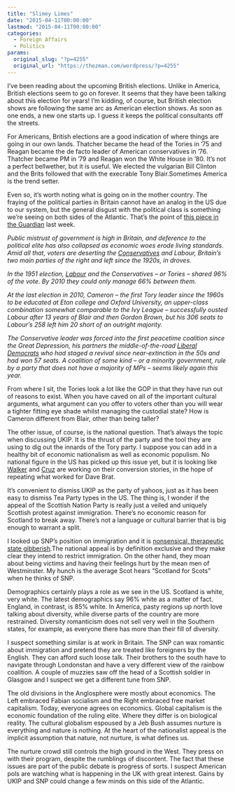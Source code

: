 ```yaml
---
title: "Slimey Limes"
date: "2015-04-11T00:00:00"
lastmod: "2015-04-11T00:00:00"
categories:
  - Foreign Affairs
  - Politics
params:
  original_slug: "?p=4255"
  original_url: "https://thezman.com/wordpress/?p=4255"
---
```


I’ve been reading about the upcoming British elections. Unlike in
America, British elections seem to go on forever. It seems that they
have been talking about this election for years! I’m kidding, of course,
but British election shows are following the same arc as American
election shows. As soon as one ends, a new one starts up. I guess it
keeps the political consultants off the streets.

For Americans, British elections are a good indication of where things
are going in our own lands. Thatcher became the head of the Tories in
’75 and Reagan became the de facto leader of American conservatives in
’76. Thatcher became PM in ’79 and Reagan won the White House in ’80.
It’s not a perfect bellwether, but it is useful. We elected the
vulgarian Bill Clinton and the Brits followed that with the execrable
Tony Blair.Sometimes America is the trend setter.

Even so, it’s worth noting what is going on in the mother country. The
fraying of the political parties in Britain cannot have an analog in the
US due to our system, but the general disgust with the political class
is something we’re seeing on both sides of the Atlantic. That’s the
point of <a
href="http://www.theguardian.com/politics/2015/apr/07/uk-election-britain-union-david-cameron"
rel="noopener" target="_blank">this piece in the Guardian</a> last week.

*Public mistrust of government is high in Britain, and deference to the
political elite has also collapsed as economic woes erode living
standards. Amid all that, voters are deserting the
<a href="http://www.theguardian.com/politics/conservatives"
class="u-underline" data-component="auto-linked-tag"
data-link-name="auto-linked-tag">Conservatives</a> and Labour, Britain’s
two main parties of the right and left since the 1920s, in droves.*

*In the 1951 election,
<a href="http://www.theguardian.com/politics/labour" class="u-underline"
data-component="auto-linked-tag"
data-link-name="auto-linked-tag">Labour</a> and the Conservatives – or
Tories – shared 96% of the vote. By 2010 they could only manage 66%
between them.*

*At the last election in 2010, Cameron – the first Tory leader since the
1960s to be educated at Eton college and Oxford University, an
upper-class combination somewhat comparable to the Ivy League –
successfully ousted Labour after 13 years of Blair and then Gordon
Brown, but his 306 seats to Labour’s 258 left him 20 short of an
outright majority.*

*The Conservative leader was forced into the first peacetime coalition
since the Great Depression, his partners the middle-of-the-road
<a href="http://www.theguardian.com/politics/liberaldemocrats"
class="u-underline" data-component="auto-linked-tag"
data-link-name="auto-linked-tag">Liberal Democrats</a> who had staged a
revival since near-extinction in the 50s and had won 57 seats. A
coalition of some kind – or a minority government, rule by a party that
does not have a majority of MPs – seems likely again this year.*

From where I sit, the Tories look a lot like the GOP in that they have
run out of reasons to exist. When you have caved on all of the important
cultural arguments, what argument can you offer to voters other than you
will wear a tighter fitting eye shade whilst managing the custodial
state? How is Cameron different from Blair, other than being taller?

The other issue, of course, is the national question. That’s always the
topic when discussing UKIP. It is the thrust of the party and the tool
they are using to dig out the innards of the Tory party. I suppose you
can add in a healthy bit of economic nationalism as well as economic
populism. No national figure in the US has picked up this issue yet, but
it is looking like <a
href="http://hotair.com/archives/2015/04/10/walker-immigration-policy-should-protect-american-wages-as-well-as-the-border/"
rel="noopener" target="_blank">Walker</a> and <a
href="http://www.politico.com/story/2015/02/ted-cruz-immigration-115101.html"
rel="noopener" target="_blank">Cruz</a> are working on their conversion
stories, in the hope of repeating what worked for Dave Brat.

It’s convenient to dismiss UKIP as the party of yahoos, just as it has
been easy to dismiss Tea Party types in the US. The thing is, I wonder
if the appeal of the Scottish Nation Party is really just a veiled and
uniquely Scottish protest against immigration. There’s no economic
reason for Scotland to break away. There’s not a language or cultural
barrier that is big enough to warrant a split.

I looked up SNP’s position on immigration and it is <a
href="http://www.snp.org/blog/post/2014/may/what-yes-vote-means-immigration"
rel="noopener" target="_blank">nonsensical, therapeutic state
gibberish</a>.The national appeal is by definition exclusive and they
make clear they intend to restrict immigration. On the other hand, they
moan about being victims and having their feelings hurt by the mean men
of Westminster. My hunch is the average Scot hears “Scotland for Scots”
when he thinks of SNP.

Demographics certainly plays a role as we see in the US. Scotland is
white, very white. The latest demographics say 96% white as a matter of
fact. England, in contrast, is 85% white. In America, pasty regions up
north love talking about diversity, while diverse parts of the country
are more restrained. Diversity romanticism does not sell very well in
the Southern states, for example, as everyone there has more than their
fill of diversity.

I suspect something similar is at work in Britain. The SNP can wax
romantic about immigration and pretend they are treated like foreigners
by the English. They can afford such loose talk. Their brothers to the
south have to navigate through Londonstan and have a very different view
of the rainbow coalition. A couple of muzzies saw off the head of a
Scottish soldier in Glasgow and I suspect we get a different tune from
SNP.

The old divisions in the Anglosphere were mostly about economics. The
Left embraced Fabian socialism and the Right embraced free market
capitalism. Today, everyone agrees on economics. Global capitalism is
the economic foundation of the ruling elite. Where they differ is on
biological reality. The cultural globalism espoused by a Jeb Bush
assumes nurture is everything and nature is nothing. At the heart of the
nationalist appeal is the implicit assumption that nature, not nurture,
is what defines us.

The nurture crowd still controls the high ground in the West. They press
on with their program, despite the rumblings of discontent. The fact
that these issues are part of the public debate is progress of sorts. I
suspect American pols are watching what is happening in the UK with
great interest. Gains by UKIP and SNP could change a few minds on this
side of the Atlantic.
